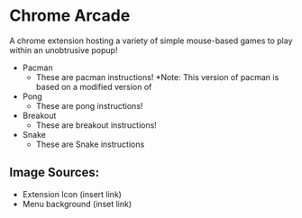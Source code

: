 # Chrome Arcade 
A chrome extension hosting a variety of simple mouse-based games to play within an unobtrusive popup!

* Pacman
  * These are pacman instructions!
  *Note: This version of pacman is based on a modified version of <insert link>
* Pong
  * These are pong instructions!
* Breakout
  * These are breakout instructions!
* Snake
  * These are Snake instructions
  
  
## Image Sources:
 *  Extension Icon (insert link)
 *  Menu background (inset link)

